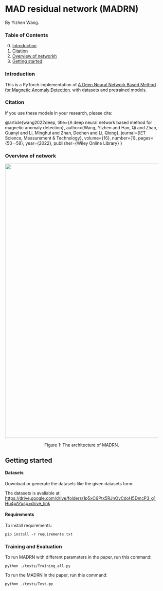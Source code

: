 # MAD residual network (MADRN)

By Yizhen Wang.

### Table of Contents
0. [Introduction](#introduction)
0. [Citation](#citation)
0. [Overview of networkh](#overview)
0. [Getting started](#getting-started)


### Introduction

This is a PyTorch implementation of [A Deep Neural Network Based Method for Magnetic Anomaly Detection](https://doi.org/10.1049/smt2.12084). with datasets and pretrained models. 

### Citation

If you use these models in your research, please cite:

@article{wang2022deep,
  title={A deep neural network based method for magnetic anomaly detection},
  author={Wang, Yizhen and Han, Qi and Zhao, Guanyi and Li, Minghui and Zhan, Dechen and Li, Qiong},
  journal={IET Science, Measurement \& Technology},
  volume={16},
  number={1},
  pages={50--58},
  year={2022},
  publisher={Wiley Online Library}
}

### Overview of network
<div align="center">
  <img src="https://github.com/WYZ-HIT/MADRN/tree/main/figures/architecture.pdf" width="900px">
</div>
<p align="center">
  Figure 1: The architecture of MADRN.
</p>


## Getting started
#### Datasets

Download or generate the datasets like the given datasets form.

The datasets is avaliable at: https://drive.google.com/drive/folders/1p5xO6Ptx5RJnOvCdoH5DmcP3_g1Hu4pA?usp=drive_link

#### Requirements

To install requirements:

```setup
pip install -r requirements.txt
```

### Training and Evaluation

To run MADRN with different parameters in the paper, run this command:

```train
python ./tests/Training_all.py
```
To run the MADRN in the paper, run this command:

```train
python ./tests/Test.py
```
